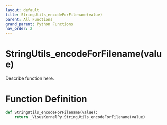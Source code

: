 ```yaml
---
layout: default
title: StringUtils_encodeForFilename(value)
parent: All Functions
grand_parent: Python Functions
nav_order: 2
---
```


# StringUtils_encodeForFilename(value)

Describe function here.

# Function Definition

```python
def StringUtils_encodeForFilename(value):
    return _VisusKernelPy.StringUtils_encodeForFilename(value)
```